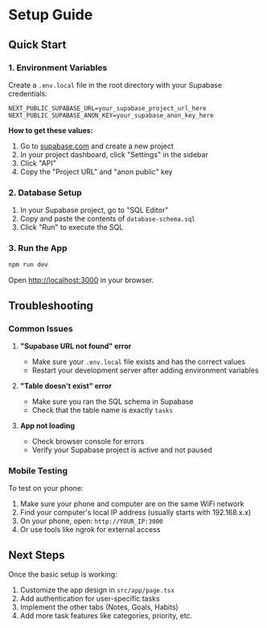 # Setup Guide

## Quick Start

### 1. Environment Variables

Create a `.env.local` file in the root directory with your Supabase credentials:

```env
NEXT_PUBLIC_SUPABASE_URL=your_supabase_project_url_here
NEXT_PUBLIC_SUPABASE_ANON_KEY=your_supabase_anon_key_here
```

**How to get these values:**
1. Go to [supabase.com](https://supabase.com) and create a new project
2. In your project dashboard, click "Settings" in the sidebar
3. Click "API"
4. Copy the "Project URL" and "anon public" key

### 2. Database Setup

1. In your Supabase project, go to "SQL Editor"
2. Copy and paste the contents of `database-schema.sql`
3. Click "Run" to execute the SQL

### 3. Run the App

```bash
npm run dev
```

Open [http://localhost:3000](http://localhost:3000) in your browser.

## Troubleshooting

### Common Issues

1. **"Supabase URL not found" error**
   - Make sure your `.env.local` file exists and has the correct values
   - Restart your development server after adding environment variables

2. **"Table doesn't exist" error**
   - Make sure you ran the SQL schema in Supabase
   - Check that the table name is exactly `tasks`

3. **App not loading**
   - Check browser console for errors
   - Verify your Supabase project is active and not paused

### Mobile Testing

To test on your phone:
1. Make sure your phone and computer are on the same WiFi network
2. Find your computer's local IP address (usually starts with 192.168.x.x)
3. On your phone, open: `http://YOUR_IP:3000`
4. Or use tools like ngrok for external access

## Next Steps

Once the basic setup is working:
1. Customize the app design in `src/app/page.tsx`
2. Add authentication for user-specific tasks
3. Implement the other tabs (Notes, Goals, Habits)
4. Add more task features like categories, priority, etc.
